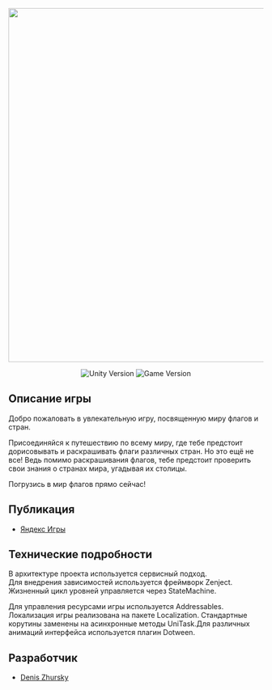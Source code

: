 <p align="center">
      <img src="https://dz-games.ru/images/games/flags_banner.png" width="700">
</p>

<p align="center">
   <img src="https://img.shields.io/badge/Engine-Unity%202023.2.17f1-brightgreen" alt="Unity Version">
   <img src="https://img.shields.io/badge/Version-1.0.7%20(Stable)-blue" alt="Game Version">
</p>

## Описание игры

Добро пожаловать в увлекательную игру, посвященную миру флагов и стран.

Присоединяйся к путешествию по всему миру, где тебе предстоит дорисовывать и раскрашивать флаги различных стран. Но это ещё не все! Ведь помимо раскрашивания флагов, тебе предстоит проверить свои знания о странах мира, угадывая их столицы.

 Погрузись в мир флагов прямо сейчас!

## Публикация

- [Яндекс Игры](https://yandex.ru/games/app/306841)

## Технические подробности

В архитектуре проекта используется сервисный подход.<br>
Для внедрения зависимостей используется фреймворк Zenject.<br>
Жизненный цикл уровней управляется через StateMachine.

Для управления ресурсами игры используется Addressables. Локализация игры реализована на пакете Localization.
Стандартные корутины заменены на асинхронные методы UniTask.Для различных анимаций интерфейса используется плагин Dotween.

## Разработчик

- [Denis Zhursky](https://github.com/deniszh16)
